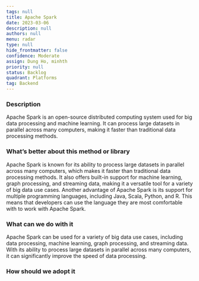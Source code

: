 ```yaml
---
tags: null
title: Apache Spark
date: 2023-03-06
description: null
authors: null
menu: radar
type: null
hide_frontmatter: false
confidence: Moderate
assign: Dung Ho, minhth
priority: null
status: Backlog
quadrant: Platforms
tag: Backend
---
```


<!-- table_of_contents cc134acf-5234-404a-baed-f091804d25f1 -->

### Description
Apache Spark is an open-source distributed computing system used for big data processing and machine learning. It can process large datasets in parallel across many computers, making it faster than traditional data processing methods.

### What’s better about this method or library
Apache Spark is known for its ability to process large datasets in parallel across many computers, which makes it faster than traditional data processing methods. It also offers built-in support for machine learning, graph processing, and streaming data, making it a versatile tool for a variety of big data use cases.
Another advantage of Apache Spark is its support for multiple programming languages, including Java, Scala, Python, and R. This means that developers can use the language they are most comfortable with to work with Apache Spark.

### What can we do with it
Apache Spark can be used for a variety of big data use cases, including data processing, machine learning, graph processing, and streaming data. With its ability to process large datasets in parallel across many computers, it can significantly improve the speed of data processing.

### How should we adopt it
<!-- child_database 1e132f52-6b83-4be4-bd63-a374aaf91c3e -->
